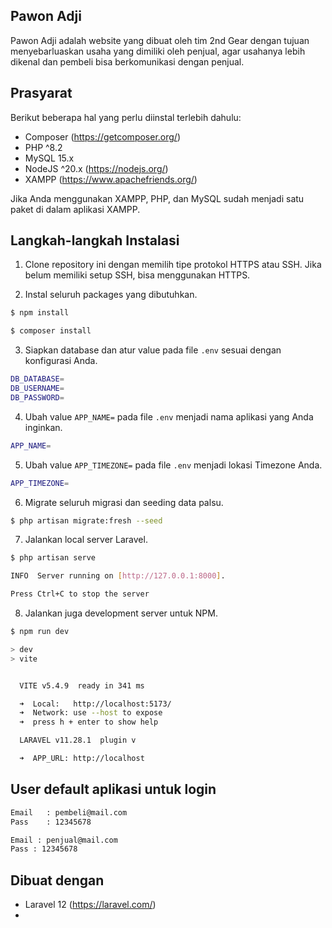## Pawon Adji

Pawon Adji adalah website yang dibuat oleh tim 2nd Gear dengan tujuan menyebarluaskan usaha yang dimiliki oleh penjual, agar usahanya lebih dikenal dan pembeli bisa berkomunikasi dengan penjual.

## Prasyarat

Berikut beberapa hal yang perlu diinstal terlebih dahulu:

-   Composer (https://getcomposer.org/)
-   PHP ^8.2
-   MySQL 15.x
-   NodeJS ^20.x (https://nodejs.org/)
-   XAMPP (https://www.apachefriends.org/)

Jika Anda menggunakan XAMPP, PHP, dan MySQL sudah menjadi satu paket di dalam aplikasi XAMPP.

## Langkah-langkah Instalasi

1. Clone repository ini dengan memilih tipe protokol HTTPS atau SSH. Jika belum memiliki setup SSH, bisa menggunakan HTTPS.

2. Instal seluruh packages yang dibutuhkan.

```bash
$ npm install
```

```bash
$ composer install
```

3. Siapkan database dan atur value pada file `.env` sesuai dengan konfigurasi Anda.

```bash
DB_DATABASE=
DB_USERNAME=
DB_PASSWORD=
```

4. Ubah value `APP_NAME=` pada file `.env` menjadi nama aplikasi yang Anda inginkan.

```bash
APP_NAME=
```

5. Ubah value `APP_TIMEZONE=` pada file `.env` menjadi lokasi Timezone Anda.

```bash
APP_TIMEZONE=
```

6. Migrate seluruh migrasi dan seeding data palsu.

```bash
$ php artisan migrate:fresh --seed
```

7. Jalankan local server Laravel.

```bash
$ php artisan serve
```

```bash
INFO  Server running on [http://127.0.0.1:8000].

Press Ctrl+C to stop the server
```

8. Jalankan juga development server untuk NPM.

```bash
$ npm run dev
```

```bash
> dev
> vite


  VITE v5.4.9  ready in 341 ms

  ➜  Local:   http://localhost:5173/
  ➜  Network: use --host to expose
  ➜  press h + enter to show help

  LARAVEL v11.28.1  plugin v

  ➜  APP_URL: http://localhost

```

## User default aplikasi untuk login

```bash
Email   : pembeli@mail.com
Pass    : 12345678

Email : penjual@mail.com
Pass : 12345678
```

## Dibuat dengan

-   Laravel 12 (https://laravel.com/)
- 
